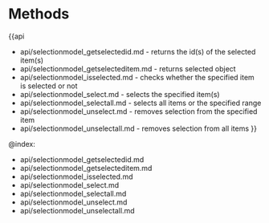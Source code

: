 
Methods
=======

{{api
- api/selectionmodel_getselectedid.md - returns the id(s) of the selected item(s)
- api/selectionmodel_getselecteditem.md - returns selected object
- api/selectionmodel_isselected.md - checks whether the specified item is selected or not
- api/selectionmodel_select.md - selects the specified item(s)
- api/selectionmodel_selectall.md - selects all items or the specified range
- api/selectionmodel_unselect.md - removes selection from the specified item
- api/selectionmodel_unselectall.md - removes selection from all items
}}

@index:
- api/selectionmodel_getselectedid.md
- api/selectionmodel_getselecteditem.md
- api/selectionmodel_isselected.md
- api/selectionmodel_select.md
- api/selectionmodel_selectall.md
- api/selectionmodel_unselect.md
- api/selectionmodel_unselectall.md


